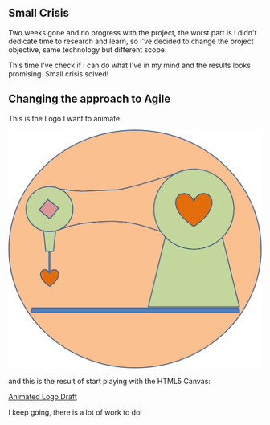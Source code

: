 ## Small Crisis

Two weeks gone and no progress with the project, the worst part is I didn't dedicate time to research and learn, so I've decided to change the project objective, same technology but different scope.

This time I've check if I can do what I've in my mind and the results looks promising. Small crisis solved!

## Changing the approach to Agile



This is the Logo I want to animate:

![Rafaela Alameda Logo](project_images/RafaelAlamedaLogo.jpg?raw=true "Rafaela Alameda")

and this is the result of start playing with the HTML5 Canvas:

[Animated Logo Draft](project_code/index_14.html "Animated Logo Draft")

I keep going, there is a lot of work to do!

